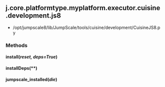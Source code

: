 <!-- toc -->
## j.core.platformtype.myplatform.executor.cuisine.development.js8

- /opt/jumpscale8/lib/JumpScale/tools/cuisine/development/CuisineJS8.py

### Methods

#### install(*reset, deps=True*) 

#### installDeps(**) 

#### jumpscale_installed(*die*) 

